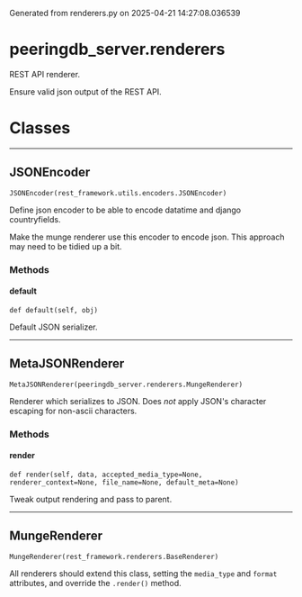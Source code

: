 Generated from renderers.py on 2025-04-21 14:27:08.036539

# peeringdb_server.renderers

REST API renderer.

Ensure valid json output of the REST API.

# Classes
---

## JSONEncoder

```
JSONEncoder(rest_framework.utils.encoders.JSONEncoder)
```

Define json encoder to be able to encode
datatime and django countryfields.

Make the munge renderer use this encoder to encode json. This approach
may need to be tidied up a bit.


### Methods

#### default
`def default(self, obj)`

Default JSON serializer.

---

## MetaJSONRenderer

```
MetaJSONRenderer(peeringdb_server.renderers.MungeRenderer)
```

Renderer which serializes to JSON.
Does *not* apply JSON's character escaping for non-ascii characters.


### Methods

#### render
`def render(self, data, accepted_media_type=None, renderer_context=None, file_name=None, default_meta=None)`

Tweak output rendering and pass to parent.

---

## MungeRenderer

```
MungeRenderer(rest_framework.renderers.BaseRenderer)
```

All renderers should extend this class, setting the `media_type`
and `format` attributes, and override the `.render()` method.

